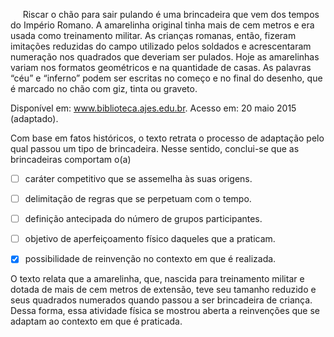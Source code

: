 

     Riscar o chão para sair pulando é uma brincadeira que vem dos tempos do Império Romano. A amarelinha original tinha mais de cem metros e era usada como treinamento militar. As crianças romanas, então, fizeram imitações reduzidas do campo utilizado pelos soldados e acrescentaram numeração nos quadrados que deveriam ser pulados. Hoje as amarelinhas variam nos formatos geométricos e na quantidade de casas. As palavras “céu” e “inferno” podem ser escritas no começo e no final do desenho, que é marcado no chão com giz, tinta ou graveto.

Disponível em: www.biblioteca.ajes.edu.br. Acesso em: 20 maio 2015 (adaptado).

Com base em fatos históricos, o texto retrata o processo de adaptação pelo qual passou um tipo de brincadeira. Nesse sentido, conclui-se que as brincadeiras comportam o(a)



- [ ] caráter competitivo que se assemelha às suas origens.
- [ ] delimitação de regras que se perpetuam com o tempo.
- [ ] definição antecipada do número de grupos participantes.
- [ ] objetivo de aperfeiçoamento físico daqueles que a praticam.
- [x] possibilidade de reinvenção no contexto em que é realizada.


O texto relata que a amarelinha, que, nascida para treinamento militar e dotada de mais de cem metros de extensão, teve seu tamanho reduzido e seus quadrados numerados quando passou a ser brincadeira de criança. Dessa forma, essa atividade física se mostrou aberta a reinvenções que se adaptam ao contexto em que é praticada.

        